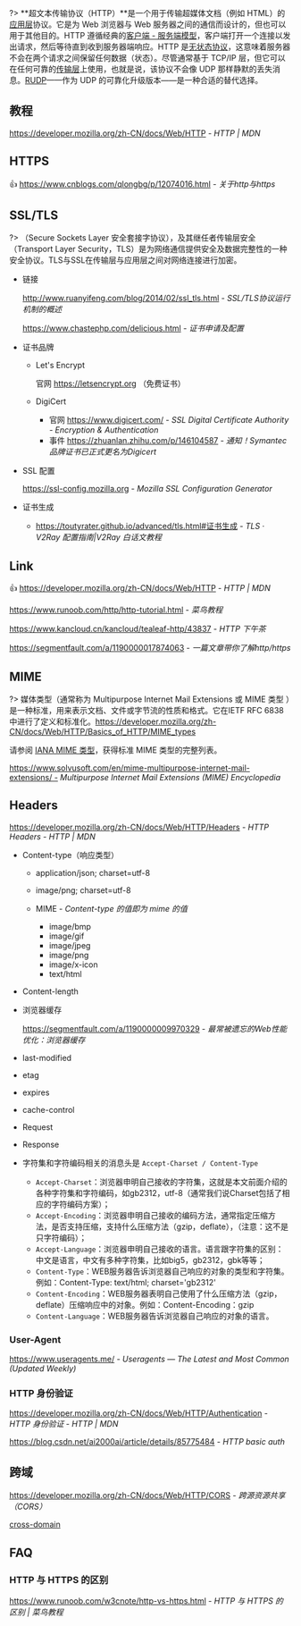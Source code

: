 ?> **超文本传输协议（HTTP）**是一个用于传输超媒体文档（例如 HTML）的[应用层](https://en.wikipedia.org/wiki/Application_Layer)协议。它是为 Web 浏览器与 Web 服务器之间的通信而设计的，但也可以用于其他目的。HTTP 遵循经典的[客户端 - 服务端模型](https://en.wikipedia.org/wiki/Client–server_model)，客户端打开一个连接以发出请求，然后等待直到收到服务器端响应。HTTP 是[无状态协议](http://en.wikipedia.org/wiki/Stateless_protocol)，这意味着服务器不会在两个请求之间保留任何数据（状态）。尽管通常基于 TCP/IP 层，但它可以在任何可靠的[传输层](https://zh.wikipedia.org/wiki/传输层)上使用，也就是说，该协议不会像 UDP 那样静默的丢失消息。[RUDP](https://en.wikipedia.org/wiki/Reliable_User_Datagram_Protocol)——作为 UDP 的可靠化升级版本——是一种合适的替代选择。

## 教程

https://developer.mozilla.org/zh-CN/docs/Web/HTTP - *HTTP | MDN*


## HTTPS

👍 https://www.cnblogs.com/qlongbg/p/12074016.html - _关于http与https_

## SSL/TLS

?> （Secure Sockets Layer 安全套接字协议），及其继任者传输层安全（Transport Layer Security，TLS）是为网络通信提供安全及数据完整性的一种安全协议。TLS与SSL在传输层与应用层之间对网络连接进行加密。



- 链接

  http://www.ruanyifeng.com/blog/2014/02/ssl_tls.html - *SSL/TLS协议运行机制的概述*

  https://www.chastephp.com/delicious.html - *证书申请及配置*



- 证书品牌

  - Let's Encrypt

    官网 https://letsencrypt.org （免费证书）

  - DigiCert

    - 官网 https://www.digicert.com/ - *SSL Digital Certificate Authority - Encryption & Authentication*
    - 事件 https://zhuanlan.zhihu.com/p/146104587 - *通知！Symantec品牌证书已正式更名为Digicert*



- SSL 配置

  https://ssl-config.mozilla.org - *Mozilla SSL Configuration Generator*

- 证书生成
    - https://toutyrater.github.io/advanced/tls.html#证书生成 - *TLS · V2Ray 配置指南|V2Ray 白话文教程*



## Link

👍 https://developer.mozilla.org/zh-CN/docs/Web/HTTP - *HTTP | MDN*

https://www.runoob.com/http/http-tutorial.html - *菜鸟教程*

https://www.kancloud.cn/kancloud/tealeaf-http/43837 - *HTTP 下午茶*

https://segmentfault.com/a/1190000017874063 - *一篇文章带你了解http/https*



## MIME

?> 媒体类型（通常称为 Multipurpose Internet Mail Extensions 或 MIME 类型 ）是一种标准，用来表示文档、文件或字节流的性质和格式。它在IETF RFC 6838中进行了定义和标准化。<https://developer.mozilla.org/zh-CN/docs/Web/HTTP/Basics_of_HTTP/MIME_types>

请参阅 [IANA MIME 类型](http://www.iana.org/assignments/media-types/)，获得标准 MIME 类型的完整列表。

 https://www.solvusoft.com/en/mime-multipurpose-internet-mail-extensions/ - *Multipurpose Internet Mail Extensions (MIME) Encyclopedia*

## Headers

https://developer.mozilla.org/zh-CN/docs/Web/HTTP/Headers - *HTTP Headers - HTTP | MDN*

- Content-type（响应类型）

  - application/json; charset=utf-8
  - image/png; charset=utf-8

  - MIME - *Content-type 的值即为 mime 的值*
    - image/bmp
    - image/gif
    - image/jpeg
    - image/png
    - image/x-icon
    - text/html

- Content-length

- 浏览器缓存

  https://segmentfault.com/a/1190000009970329 - *最常被遗忘的Web性能优化：浏览器缓存*

- last-modified

- etag

- expires

- cache-control



- Request



- Response



- 字符集和字符编码相关的消息头是 `Accept-Charset / Content-Type`
  - `Accept-Charset`：浏览器申明自己接收的字符集，这就是本文前面介绍的各种字符集和字符编码，如gb2312，utf-8（通常我们说Charset包括了相应的字符编码方案）；
  - `Accept-Encoding`：浏览器申明自己接收的编码方法，通常指定压缩方法，是否支持压缩，支持什么压缩方法（gzip，deflate），（注意：这不是只字符编码）；
  - `Accept-Language`：浏览器申明自己接收的语言。语言跟字符集的区别：中文是语言，中文有多种字符集，比如big5，gb2312，gbk等等；
  - `Content-Type`：WEB服务器告诉浏览器自己响应的对象的类型和字符集。例如：Content-Type: text/html; charset='gb2312'
  - `Content-Encoding`：WEB服务器表明自己使用了什么压缩方法（gzip，deflate）压缩响应中的对象。例如：Content-Encoding：gzip
  - `Content-Language`：WEB服务器告诉浏览器自己响应的对象的语言。

### User-Agent

https://www.useragents.me/ - *Useragents — The Latest and Most Common (Updated Weekly)*


### HTTP 身份验证

https://developer.mozilla.org/zh-CN/docs/Web/HTTP/Authentication -  *HTTP 身份验证 - HTTP | MDN*

https://blog.csdn.net/ai2000ai/article/details/85775484 - *HTTP basic auth*

## 跨域

https://developer.mozilla.org/zh-CN/docs/Web/HTTP/CORS - *跨源资源共享（CORS）*

[cross-domain](essential/cross-domain.md)

## FAQ

### HTTP 与 HTTPS 的区别

https://www.runoob.com/w3cnote/http-vs-https.html - *HTTP 与 HTTPS 的区别 | 菜鸟教程*

